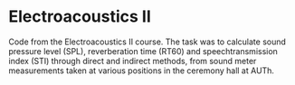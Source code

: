 # Electroacoustics II
 Code from the Electroacoustics II course.
 The task was to calculate sound pressure level (SPL), reverberation time (RT60) and speechtransmission index (STI)
 through direct and indirect methods, from sound meter measurements taken at various positions in the ceremony hall at AUTh.
